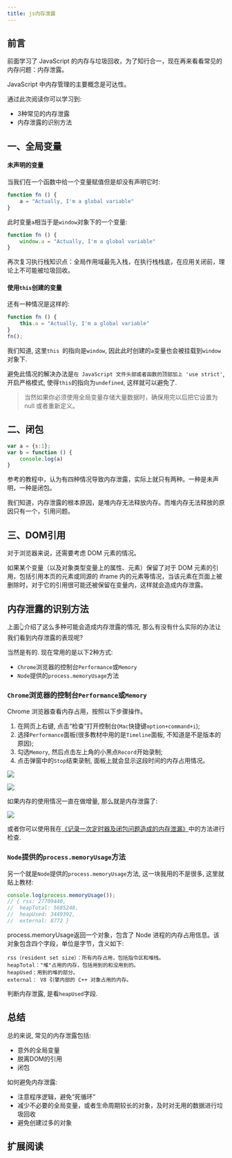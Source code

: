 ```yaml
---
title: js内存泄露
---
```



## 前言

前面学习了 JavaScript 的内存与垃圾回收，为了知行合一，现在再来看看常见的内存问题：内存泄露。

JavaScript 中内存管理的主要概念是可达性。



通过此次阅读你可以学习到:

- 3种常见的内存泄露
- 内存泄露的识别方法

## 一、全局变量

#### 未声明的变量

当我们在一个函数中给一个变量赋值但是却没有声明它时:
```javascript
function fn () {
    a = "Actually, I'm a global variable"
}
```
此时变量`a`相当于是`window`对象下的一个变量:
```javascript
function fn () {
    window.a = "Actually, I'm a global variable"
}
```
再次复习执行栈知识点：全局作用域最先入栈，在执行栈栈底，在应用关闭前，理论上不可能被垃圾回收。

#### 使用`this`创建的变量

还有一种情况是这样的:
```javascript
function fn () {
    this.a = "Actually, I'm a global variable"
}
fn();
```
我们知道, 这里`this `的指向是`window`, 因此此时创建的`a`变量也会被挂载到`window`对象下.

避免此情况的解决办法是`在 JavaScript 文件头部或者函数的顶部加上 'use strict'`, 开启严格模式, 使得`this`的指向为`undefined`, 这样就可以避免了.

> 当然如果你必须使用全局变量存储大量数据时，确保用完以后把它设置为 null 或者重新定义。


## 二、闭包

```javascript
var a = {s:1};
var b = function () {
    console.log(a)
}
```

参考的教程中，认为有四种情况导致内存泄露，实际上就只有两种。一种是未声明，一种是闭包。

我们知道，内存泄露的根本原因，是堆内存无法释放内存。而堆内存无法释放的原因只有一个，引用问题。

## 三、DOM引用

对于浏览器来说，还需要考虑 DOM 元素的情况。

如果某个变量（以及对象类型变量上的属性、元素）保留了对于 DOM 元素的引用，包括引用本页的元素或同源的 iframe 内的元素等情况，当该元素在页面上被删除时，对于它的引用很可能还被保留在变量内，这样就会造成内存泄露。


## 内存泄露的识别方法

上面👆介绍了这么多种可能会造成内存泄露的情况, 那么有没有什么实际的办法让我们看到内存泄露的表现呢?

当然是有的. 现在常用的是以下2种方式:

- `Chrome`浏览器的控制台`Performance`或`Memory`
- `Node`提供的`process.memoryUsage`方法

### `Chrome`浏览器的控制台`Performance`或`Memory`

Chrome 浏览器查看内存占用，按照以下步骤操作。

1. 在网页上右键, 点击“检查”打开控制台(`Mac`快捷键`option+command+i`);
2. 选择`Performance`面板(很多教材中用的是`Timeline`面板, 不知道是不是版本的原因);
3. 勾选`Memory`, 然后点击左上角的小黑点`Record`开始录制;
4. 点击弹窗中的`Stop`结束录制, 面板上就会显示这段时间的内存占用情况。

![](https://user-gold-cdn.xitu.io/2020/1/5/16f741f542a25cb2?w=2250&h=1786&f=png&s=141471)


![](https://user-gold-cdn.xitu.io/2020/1/5/16f74223bf9dc5e8?w=2252&h=1830&f=png&s=368043)

如果内存的使用情况一直在做增量, 那么就是内存泄露了:

![](https://user-gold-cdn.xitu.io/2020/1/5/16f741433fd0e0be?w=2262&h=1826&f=png&s=392053)

或者你可以使用我在[《记录一次定时器及闭包问题造成的内存泄漏》](https://juejin.im/post/5d80854d5188253264365f11)中的方法进行检查.

### `Node`提供的`process.memoryUsage`方法

另一个就是`Node`提供的`process.memoryUsage`方法, 这一块我用的不是很多, 这里就贴上教材:

```javascript
console.log(process.memoryUsage());
// { rss: 27709440,
//  heapTotal: 5685248,
//  heapUsed: 3449392,
//  external: 8772 }
```
process.memoryUsage返回一个对象，包含了 Node 进程的内存占用信息。该对象包含四个字段，单位是字节，含义如下:
```
rss（resident set size）：所有内存占用，包括指令区和堆栈。
heapTotal："堆"占用的内存，包括用到的和没用到的。
heapUsed：用到的堆的部分。
external： V8 引擎内部的 C++ 对象占用的内存。
```
判断内存泄露, 是看`heapUsed`字段.

## 总结

总的来说, 常见的内存泄露包括:
- 意外的全局变量
- 脱离DOM的引用
- 闭包

如何避免内存泄露:
- 注意程序逻辑，避免“死循环”
- 减少不必要的全局变量，或者生命周期较长的对象，及时对无用的数据进行垃圾回收
- 避免创建过多的对象

## 扩展阅读

